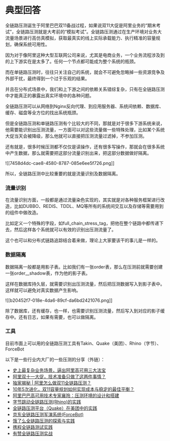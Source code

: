 # 典型回答


全链路压测诞生于阿里巴巴双11备战过程，如果说双11大促是阿里业务的“期末考试”，全链路压测就是大考前的“模拟考试”。全链路压测通过在生产环境对业务大流量场景进行高仿真模拟，获取最真实的线上实际承载能力、执行精准的容量规划，确保系统可用性。



因为对于像阿里这种大型互联网公司来说，尤其是电商业务，一个业务流程涉及到的上下游实在是太多了。任何一个节点都可能成为整个系统的瓶颈。



而在单链路压测时，往往只关注自己的系统，就会不可避免忽略掉一些资源竞争及外部干扰，最终得到一个过于乐观的结果。



并且在分布式场景中，我们和上下游之间的依赖关系错综复杂，只有在全链路压测中才能真正的暴露出真实环境中的各种问题。



全链路压测可以从网络到Nginx反向代理、到应用服务器、系统间依赖、数据库、缓存、磁盘等全方位的找出系统瓶颈。



但是全链路压测和单链路压测有个比较大的不同，那就是对于很多下游系统来说，他需要能识别出压测流量，一方面可以对这些流量做一些特殊处理，比如某个系统大促当天会被降级，那么他就可以直接把压测流量过滤掉，不参加压测。



还有就是，很多时候压测都不仅仅是读操作，还有很多写操作，那就会在很多系统中产生数据，那么就需要把这部分流量识别出来，把这部分数据做好隔离。



![[7458d4dc-cae8-4580-8787-085e6ee5f726.png]]



所以，全链路压测中比较重要的就是流量识别及数据隔离。



### 流量识别


在流量识别方面，一般都是通过流量染色实现的，其实就是对各种服务框架进行改造，比如DUBBO、REDIS、TDDL、MQ等所有的系统间交互以及存储等需要用到的组件中做改造。



比如定义一个特殊的字段，如full_chain_stress_tag，把他在整个链路中都传递下去，然后这样各个系统就可以有效的识别出压测流量了。



这个也可以和分布式链路追踪结合着来做，理论上大家要该干的事儿是一样的。





### 数据隔离


数据隔离一般都是用影子表。比如我们有一张order表，那么在压测前就需要创建一张order__shadow表，作为他的影子表。



这样在数据库持久层，就需要识别出压测流量，然后把压测数据写入到影子表中。这样就可以避免对真实数据产生影响。





![[b20452f7-018e-4da6-89cf-da6bd2421076.png]]





除了数据库，还有缓存，也一样，也需要识别压测流量，然后写入到对应的影子缓存中。还有日志，如果有需要，也可以做隔离。





### 工具


目前市面上可以用的全链路压测工具有Takin、Quake（美团）、Rhino（字节）、ForceBot



以下是一些行业内大厂的一些压测的分享（外链）：



+ [史上最复杂业务场景，逼出阿里高可用三大法宝](https://zhuanlan.zhihu.com/p/27211011)
+ [阿里双十一大促，技术准备只做了这两件事情？](https://mp.weixin.qq.com/s?__biz=MjM5MDE0Mjc4MA==&mid=2650995093&idx=1&sn=574f6d83a48c2c596943b1fbeb25e4a7&chksm=bdbf01c68ac888d03eadfff1475e782ac8e289ad62bfe5cfe15542105fcdd8f6dfb6e2da7afa&scene=21#wechat_redirect)
+ [独家揭秘 | 阿里怎么做双11全链路压测？](https://developer.aliyun.com/article/723177)
+ [10年5次进化，双11容量规划如何实现成本与稳定的最佳平衡？](https://juejin.im/entry/6844903713773977614)
+ [阿里巴巴高可用技术专家襄玲：压测环境的设计和搭建](https://mp.weixin.qq.com/s?__biz=MzU4NzU0MDIzOQ==&mid=2247486698&idx=3&sn=c3a2af9322c2bf6ad25d8c4823d1461f&chksm=fdeb3e8aca9cb79c3ff4f0d61eed4db4e7fd72c54e0ef670ad9d4c12caa05000dec80bbd179a&scene=21#wechat_redirect)
+ [字节跳动全链路压测(Rhino)的实践](https://mp.weixin.qq.com/s/vofrpFGvnptj3MNAv1hQ-w)
+ [全链路压测平台（Quake）在美团中的实践](https://tech.meituan.com/2018/09/27/quake-introduction.html)
+ [京东全链路压测军演系统(ForceBot)](https://github.com/panjianning/performance-test/blob/master/%E4%BA%AC%E4%B8%9C%E5%85%A8%E9%93%BE%E8%B7%AF%E5%8E%8B%E6%B5%8B%E5%86%9B%E6%BC%94%E7%B3%BB%E7%BB%9F(ForceBot).pdf)
+ [饿了么全链路压测的探索与实践](https://zhuanlan.zhihu.com/p/30306892)
+ [携程全链路测试实践](https://github.com/panjianning/performance-test/blob/master/%E6%90%BA%E7%A8%8B%E5%85%A8%E9%93%BE%E8%B7%AF%E6%B5%8B%E8%AF%95%E5%AE%9E%E8%B7%B5.pdf)
+ [有赞全链路压测实战](https://cloud.tencent.com/developer/article/1510088)



